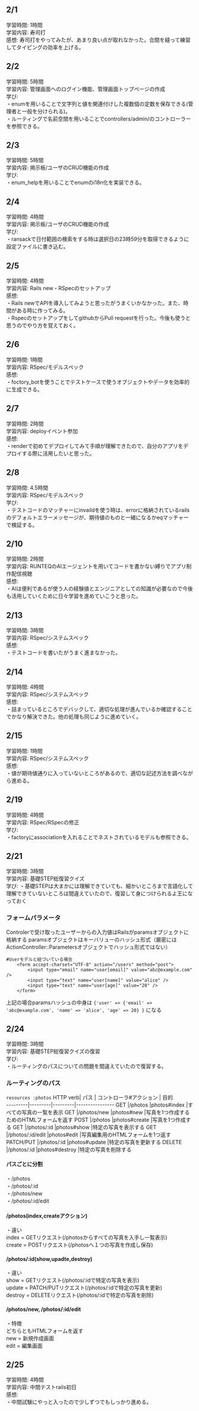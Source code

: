 ## 2/1  
学習時間: 1時間  
学習内容: 寿司打  
感想: 寿司打をやってみたが、あまり良い点が取れなかった。合間を縫って練習してタイピングの効率を上げる。   

## 2/2  
学習時間: 5時間  
学習内容: 管理画面へのログイン機能、管理画面トップページの作成  
学び:  
・enumを用いることで文字列と値を関連付けした複数個の定数を保存できる(管理者と一般を分けられる)。  
・ルーティングで名前空間を用いることでcontrollers/admin/のコントローラーを参照できる。  

## 2/3  
学習時間: 5時間  
学習内容: 掲示板/ユーザのCRUD機能の作成  
学び:  
・enum_helpを用いることでenumのi18n化を実装できる。  

## 2/4  
学習時間: 4時間  
学習内容: 掲示板/ユーザのCRUD機能の作成  
学び:  
・ransackで日付範囲の検索をする時は選択日の23時59分を取得できるように設定ファイルに書き込む。  

## 2/5  
学習時間: 4時間  
学習内容: Rails new・RSpecのセットアップ  
感想:  
・Rails newでAPIを導入してみようと思ったがうまくいかなかった。また、時間がある時に作ってみる。  
・RspecのセットアップをしてgithubからPull requestを行った。今後も使うと思うのでやり方を覚えておく。  

## 2/6  
学習時間: 1時間  
学習内容: RSpec/モデルスペック  
感想:  
・foctory_botを使うことでテストケースで使うオブジェクトやデータを効率的に生成できる。  

## 2/7  
学習時間: 2時間  
学習内容: deployイベント参加  
感想:  
・renderで初めてデプロイしてみて手順が理解できたので、自分のアプリをデプロイする際に活用したいと思った。  

## 2/8  
学習時間: 4.5時間  
学習内容: RSpec/モデルスペック  
学び:  
・テストコードのマッチャーにinvaildを使う時は、errorに格納されているrailsのデフォルトエラーメッセージが、期待値のものと一緒になるかeqマッチャーで検証する。  

## 2/10  
学習時間: 2時間  
学習内容: RUNTEQのAIエージェントを用いてコードを書かない縛りでアプリ制作配信視聴  
感想:  
・AIは便利であるが使う人の経験値とエンジニアとしての知識が必要なので今後も活用していくために日々学習を進めていこうと思った。  

## 2/13  
学習時間: 3時間  
学習内容: RSpec/システムスペック  
感想:  
・テストコードを書いたがうまく進まなかった。  

## 2/14  
学習時間: 4時間  
学習内容: RSpec/システムスペック  
感想:  
・詰まっているところでデバックして、適切な処理が進んでいるか確認することでかなり解決できた。他の処理も同じように進めていく。  

## 2/15  
学習時間: 1時間  
学習内容: RSpec/システムスペック  
感想:  
・値が期待値通りに入っていないところがあるので、適切な記述方法を調べながら進める。  

## 2/19  
学習時間: 4時間  
学習内容: RSpec/RSpecの修正  
学び:  
・factoryにassociationを入れることでネストされているモデルも参照できる。  

## 2/21  
学習時間: 3時間  
学習内容: 基礎STEP総復習クイズ  
学び:
・基礎STEPは大まかには理解できていても、細かいところまで言語化して理解できていないところは間違えていたので、復習して身につけられるよ王になっておく

### フォームパラメータ
Controlerで受け取ったユーザーからの入力値はRailsがparamsオブジェクトに格納する
paramsオブジェクトはキーバリューのハッシュ形式（厳密にはActionController::Parametersオブジェクトでハッシュ形式ではない）
```
#Userモデルと紐づいている場合
	<form accept-charset="UTF-8" action="/users" method="post">
		<input type="email" name="user[email]" value="abc@example.com" />
		<input type="text" name="user[name]" value="alice" />
		<input type="text" name="user[age]" value="20" />
	</form>
```
上記の場合paramsハッシュの中身は
`{'user' => {'email' => 'abc@example.com', 'name' => 'alice', 'age' => 20} }`
になる

## 2/24  
学習時間: 3時間  
学習内容: 基礎STEP総復習クイズの復習  
学び:  
・ルーティングのパスについての問題を間違えていたので復習する。  

### ルーティングのパス  
<!-- 以下Railsガイド参照 -->
`resources :photos`
HTTP verb|  パス  |  コントローラ#アクション  |  目的  
---------|---------|---------|----------------
GET	|/photos   |photos#index	|すべての写真の一覧を表示
GET	|/photos/new	|photos#new	|写真を1つ作成するためのHTMLフォームを返す
POST	|/photos	|photos#create	|写真を1つ作成する
GET	|/photos/:id	|photos#show	|特定の写真を表示する
GET	|/photos/:id/edit	|photos#edit	|写真編集用のHTMLフォームを1つ返す
PATCH/PUT	|/photos/:id	|photos#update	|特定の写真を更新する
DELETE	|/photos/:id	|photos#destroy	|特定の写真を削除する

#### パスごとに分割  
・/photos  
・/photos/:id  
・/photos/new  
・/photos/:id/edit  

#### /photos(index,createアクション)  
・違い  
index = GETリクエスト(/photosからすべての写真を入手し一覧表示)  
create = POSTリクエスト(/photosへ１つの写真を作成し保存)  

#### /photos/:id(show,upadte,destroy)  
・違い  
show = GETリクエスト(/photos/:idで特定の写真を表示)  
update = PATCH/PUTリクエスト(/photos/:idで特定の写真を更新)  
destroy = DELETEリクエスト(/photos/:idで特定の写真を削除)  

#### /photos/new, /photos/:id/edit  
・特徴  
どちらともHTMLフォームを返す  
new = 新規作成画面  
edit = 編集画面  

## 2/25  
学習時間: 4時間  
学習内容: 中間テストrails初日  
感想:  
・中間試験にやっと入ったので少しずつでもしっかり進める。  
